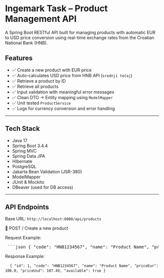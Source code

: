 # Ingemark Task – Product Management API

A Spring Boot RESTful API built for managing products with automatic EUR to USD price conversion using real-time exchange rates from the Croatian National Bank (HNB).

## Features

- ✅ Create a new product with EUR price
- ✅ Auto-calculates USD price from HNB API (`srednji tečaj`)
- ✅ Retrieve a product by ID
- ✅ Retrieve all products
- ✅ Input validation with meaningful error messages
- ✅ Clean DTO → Entity mapping using `ModelMapper`
- ✅ Unit tested `ProductService`
- ✅ Logs for currency conversion and error handling

---

## Tech Stack

- Java 17
- Spring Boot 3.4.4
- Spring MVC
- Spring Data JPA
- Hibernate
- PostgreSQL
- Jakarta Bean Validation (JSR-380)
- ModelMapper
- JUnit & Mockito
- DBeaver (used for DB access)

---

## API Endpoints

Base URL: `http://localhost:8080/api/products`

🔹 POST /
Create a new product

Request Example:

<pre> ```json { "code": "HNB1234567", "name": "Product Name", "priceEur": 100.0, "available": true } ``` </pre>
Response Example:

<pre> <code class="json"> { "id": 1, "code": "HNB1234567", "name": "Product Name", "priceEur": 100.0, "priceUsd": 107.49, "available": true } </code> </pre>




